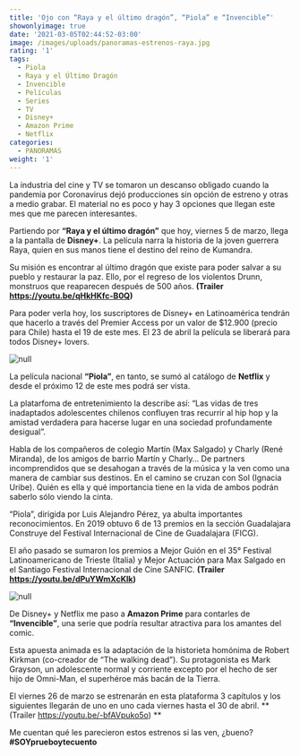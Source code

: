 ```yaml
---
title: 'Ojo con “Raya y el último dragón”, “Piola” e “Invencible”'
showonlyimage: true
date: '2021-03-05T02:44:52-03:00'
image: /images/uploads/panoramas-estrenos-raya.jpg
rating: '1'
tags:
  - Piola
  - Raya y el Último Dragón
  - Invencible
  - Películas
  - Series
  - TV
  - Disney+
  - Amazon Prime
  - Netflix
categories:
  - PANORAMAS
weight: '1'
---
```

La industria del cine y TV se tomaron un descanso obligado cuando la pandemia por Coronavirus dejó producciones sin opción de estreno y otras a medio grabar. El material no es poco y hay 3 opciones que llegan este mes que me parecen interesantes.

<!--more-->

Partiendo por **“Raya y el último dragón”** que hoy, viernes 5 de marzo, llega a la pantalla de **Disney+**. La película narra la historia de la joven guerrera Raya, quien en sus manos tiene el destino del reino de Kumandra. 

Su misión es encontrar al último dragón que existe para poder salvar a su pueblo y restaurar la paz. Ello, por el regreso de los violentos Drunn, monstruos que reaparecen después de 500 años. **(Trailer https://youtu.be/qHkHKfc-B0Q)**

Para poder verla hoy, los suscriptores de Disney+ en Latinoamérica tendrán que hacerlo a través del Premier Access por un valor de $12.900 (precio para Chile) hasta el 19 de este mes. El 23 de abril la película se liberará para todos Disney+ lovers.

![null](/images/uploads/panoramas-estrenos-piola.jpg)

La película nacional **“Piola”**, en tanto, se sumó al catálogo de **Netflix** y desde el próximo 12 de este mes podrá ser vista. 

La platarfoma de entretenimiento la describe así: “Las vidas de tres inadaptados adolescentes chilenos confluyen tras recurrir al hip hop y la amistad verdadera para hacerse lugar en una sociedad profundamente desigual”.

Habla de los compañeros de colegio Martín (Max Salgado) y Charly (René Miranda), de los amigos de barrio Martín y Charly… De partners incomprendidos que se desahogan a través de la música y la ven como una manera de cambiar sus destinos. En el camino se cruzan con Sol (Ignacia Uribe). Quién es ella y qué importancia tiene en la vida de ambos podrán saberlo sólo viendo la cinta.

“Piola”, dirigida por Luis Alejandro Pérez, ya abulta importantes reconocimientos. En 2019 obtuvo 6 de 13 premios en la sección Guadalajara Construye del Festival Internacional de Cine de Guadalajara (FICG). 

El año pasado se sumaron los premios a Mejor Guión en el 35° Festival Latinoamericano de Trieste (Italia) y Mejor Actuación para Max Salgado en el Santiago Festival Internacional de Cine SANFIC. **(Trailer https://youtu.be/dPuYWmXcKlk)** 

![null](/images/uploads/panoramas-estrenos-invincible.jpg)

De Disney+ y Netflix me paso a **Amazon Prime** para contarles de **“Invencible”**, una serie que podría resultar atractiva para los amantes del comic.

Esta apuesta animada es la adaptación de la historieta homónima de Robert Kirkman (co-creador de “The walking dead”). Su protagonista es Mark Grayson, un adolescente normal y corriente excepto por el hecho de ser hijo de Omni-Man, el superhéroe más bacán de la Tierra.

El viernes 26 de marzo se estrenarán en esta plataforma 3 capítulos y los siguientes llegarán de uno en uno cada viernes hasta el 30 de abril. **(Trailer https://youtu.be/-bfAVpuko5o) **

Me cuentan qué les parecieron estos estrenos si las ven, ¿bueno? **\#SOYprueboytecuento**
